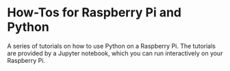 # How-Tos for Raspberry Pi and Python

A series of tutorials on how to use Python on a Raspberry 
Pi. The tutorials are provided by a Jupyter notebook, which
you can run interactively on your Raspberry Pi.
